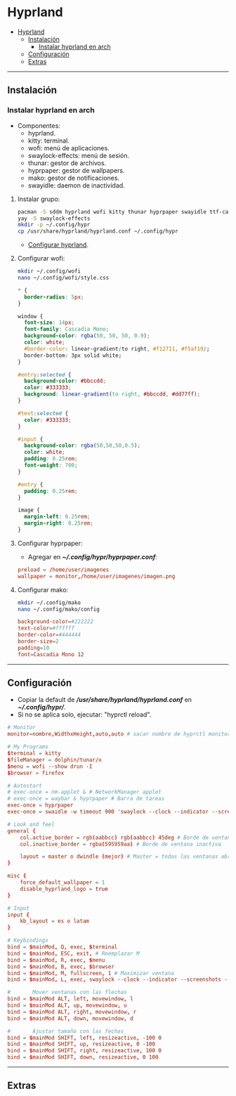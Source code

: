 # Hyprland

- [Hyprland](#hyprland)
  - [Instalación](#instalación)
    - [Instalar hyprland en arch](#instalar-hyprland-en-arch)
  - [Configuración](#configuración)
  - [Extras](#extras)

---

## Instalación

### Instalar hyprland en arch

- Componentes:
  - hyprland.
  - kitty: terminal.
  - wofi: menú de aplicaciones.
  - swaylock-effects: menú de sesión.
  - thunar: gestor de archivos.
  - hyprpaper: gestor de wallpapers.
  - mako: gestor de notificaciones.
  - swayidle: daemon de inactividad.

1. Instalar grupo:

    ```sh
    pacman -S sddm hyprland wofi kitty thunar hyprpaper swayidle ttf-cascadia-code
    yay -S swaylock-effects
    mkdir -p ~/.config/hypr
    cp /usr/share/hyprland/hyprland.conf ~/.config/hypr
    ```

    - [Configurar hyprland](#configuración).

2. Configurar wofi:

    ```sh
    mkdir ~/.config/wofi
    nano ~/.config/wofi/style.css
    ```

    ```css
    * {
      border-radius: 5px;
    }

    window {
      font-size: 14px;
      font-family: Cascadia Mono;
      background-color: rgba(50, 50, 50, 0.9);
      color: white;
      #border-color: linear-gradient(to right, #f12711, #f5af19);
      border-bottom: 3px solid white;
    }

    #entry:selected {
      background-color: #bbccdd;
      color: #333333;
      background: linear-gradient(to right, #bbccdd, #dd77ff);
    }

    #text:selected {
      color: #333333;
    }

    #input {
      background-color: rgba(50,50,50,0.5);
      color: white;
      padding: 0.25rem;
      font-weight: 700;
    }

    #entry {
      padding: 0.25rem;
    }

    image {
      margin-left: 0.25rem;
      margin-right: 0.25rem;
    }
    ```

3. Configurar hyprpaper:

    - Agregar en ***~/.config/hypr/hyprpaper.conf***:

    ```conf
    preload = /home/user/imagenes
    wallpaper = monitor,/home/user/imagenes/imagen.png
    ```

4. Configurar mako:

    ```sh
    mkdir ~/.config/mako
    nano ~/.config/mako/config
    ```

    ```conf
    background-color=#222222
    text-color=#ffffff
    border-color=#444444
    border-size=2
    padding=10
    font=Cascadia Mono 12
    ```

---

## Configuración

- Copiar la default de ***/usr/share/hyprland/hyprland.conf*** en ***~/.config/hypr/***.
- Si no se aplica solo, ejecutar: "hyprctl reload".

```conf
# Monitor
monitor=nombre,WidthxHeight,auto,auto # sacar nombre de hyprctl monitors all

# My Programs
$terminal = kitty
$fileManager = dolphin/tunar/x
$menu = wofi --show drun -I
$browser = firefox

# Autostart
# exec-once = nm-applet & # NetworkManager applet
# exec-once = waybar & hyprpaper # Barra de tareas
exec-once = hyprpaper
exec-once = swaidle -w timeout 900 'swaylock --clock --indicator --screenshots --effect-greyscale --effect-pixelate 10 --effect-scale 1.1 --scaling center --indicator-radius 100 --indicator-thickness 10 --ring-color bd93f9 --inside-color 282a36 --line-color 000000 --key-hl-color ff79c6' # 900 segundos, 15 minutos

# Look and feel
general {
    col.active_border = rgb(aabbcc) rgb(aabbcc) 45deg # Borde de ventana activa
    col.inactive_border = rgba(595959aa) # Borde de ventana inactiva

    layout = master o dwindle (mejor) # Master = todas las ventanas abren a la izquierda y las otras se achican. Dwindle = las ventanas se abren en el cuadro donde tengo foco y las que estan en ese cuadro se acomodan
}

misc {
    force_default_wallpaper = 1
    disable_hyprland_logo = true
}

# Input
input {
    kb_layout = es o latam
}

# Keybindings
bind = $mainMod, Q, exec, $terminal
bind = $mainMod, ESC, exit, # Reemplazar M
bind = $mainMod, R, exec, $menu
bind = $mainMod, B, exec, $browser
bind = $mainMod, M, fullscreen, 1 # Maximizar ventana
bind = $mainMod, L, exec, swaylock --clock --indicator --screenshots --effect-greyscale --effect-pixelate 10 --effect-scale 1.1 --scaling center --indicator-radius 100 --indicator-thickness 10 --ring-color bd93f9 --inside-color 282a36 --line-color 000000 --key-hl-color ff79c6

#       Mover ventanas con las flechas
bind = $mainMod ALT, left, movewindow, l
bind = $mainMod ALT, up, movewindow, u
bind = $mainMod ALT, right, movewindow, r
bind = $mainMod ALT, down, movewindow, d

#       Ajustar tamaño con las fechas
bind = $mainMod SHIFT, left, resizeactive, -100 0
bind = $mainMod SHIFT, up, resizeactive, 0 -100
bind = $mainMod SHIFT, right, resizeactive, 100 0
bind = $mainMod SHIFT, down, resizeactive, 0 100
```

---

## Extras
